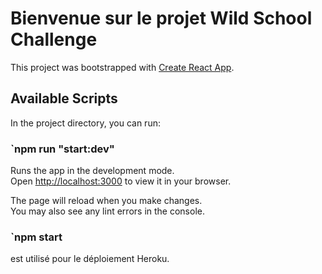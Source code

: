 # Bienvenue sur le projet Wild School Challenge

This project was bootstrapped with [Create React App](https://github.com/facebook/create-react-app).

## Available Scripts

In the project directory, you can run:

### `npm run "start:dev" 

Runs the app in the development mode.\
Open [http://localhost:3000](http://localhost:3000) to view it in your browser.

The page will reload when you make changes.\
You may also see any lint errors in the console.


### `npm start

est utilisé pour le déploiement Heroku.